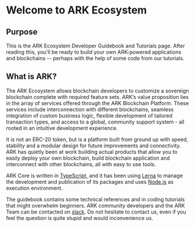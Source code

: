 # Welcome to ARK Ecosystem

## Purpose

This is the ARK Ecosystem Developer Guidebook and Tutorials page. After reading this, you'll be ready to build your own ARK-powered applications and blockchains -- perhaps with the help of some code from our tutorials.

## What is ARK?

The ARK Ecosystem allows blockchain developers to customize a sovereign blockchain complete with required feature sets. ARK’s value proposition lies in the array of services offered through the ARK Blockchain Platform. These services include interconnection with different blockchains, seamless integration of custom business logic, flexible development of tailored transaction types, and access to a global, community support system - all rooted in an intuitive development experience.

It is not an ERC-20 token, but is a platform built from ground up with speed, stability and a modular design for future improvements and connectivity. ARK has quietly been at work building actual products that allow you to easily deploy your own blockchain, build blockchain application and interconnect with other blockchains, all with easy to use tools. 

ARK Core is written in [TypeScript](https://github.com/microsoft/typescript), and it has been using [Lerna](https://github.com/lerna/lerna) to manage the development and publication of its packages and uses [Node.js](https://nodejs.org) as execution environment. 

The guidebook contains some technical references and in coding tutorials that might overwhelm beginners. ARK community developers and the ARK Team can be contacted on [slack](https://ark.io/slack). Do not hesitate to contact us, even if you feel the question is quite stupid and would inconvenience us.

